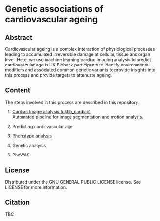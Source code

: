# Genetic associations of cardiovascular ageing

## Abstract
Cardiovascular ageing is a complex interaction of physiological processes leading to accumulated irreversible damage at cellular, tissue and organ level. Here, we use machine learning cardiac imaging analysis to predict cardiovascular age in UK Biobank participants to identify environmental modifiers and associated common genetic variants to provide insights into this process and provide targets to attenuate ageing. 

## Content

The steps involved in this process are described in this repository.

1. [Cardiac Image analysis (ukbb_cardiac)](https://github.com/baiwenjia/ukbb_cardiac)   
Automated pipeline for image segmentation and motion analysis.

2. Predicting cardiovascular age

3. [Phenotype analysis](https://github.com/ImperialCollegeLondon/cardiovascular_ageing/blob/main/analysis_steps.Rmd)

4. Genetic analysis 

5. PheWAS

## License
Distributed under the GNU GENERAL PUBLIC LICENSE license. See LICENSE for more information.

## Citation
TBC
